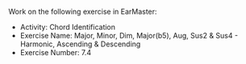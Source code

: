 Work on the following exercise in EarMaster:
- Activity: Chord Identification
- Exercise Name: Major, Minor, Dim, Major(b5), Aug, Sus2 & Sus4 - Harmonic, Ascending & Descending
- Exercise Number: 7.4
